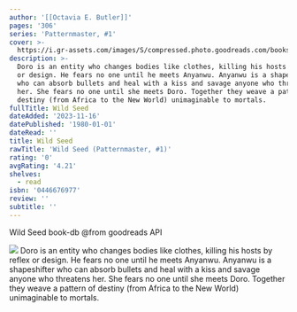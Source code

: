 ```yaml
---
author: '[[Octavia E. Butler]]'
pages: '306'
series: 'Patternmaster, #1'
cover: >-
  https://i.gr-assets.com/images/S/compressed.photo.goodreads.com/books/1388462753l/52318.jpg
description: >-
  Doro is an entity who changes bodies like clothes, killing his hosts by reflex
  or design. He fears no one until he meets Anyanwu. Anyanwu is a shapeshifter
  who can absorb bullets and heal with a kiss and savage anyone who threatens
  her. She fears no one until she meets Doro. Together they weave a pattern of
  destiny (from Africa to the New World) unimaginable to mortals.
fullTitle: Wild Seed
dateAdded: '2023-11-16'
datePublished: '1980-01-01'
dateRead: ''
title: Wild Seed
rawTitle: 'Wild Seed (Patternmaster, #1)'
rating: '0'
avgRating: '4.21'
shelves:
  - read
isbn: '0446676977'
review: ''
subtitle: ''
---
```

Wild Seed book-db 
@from goodreads API

![](https:&#x2F;&#x2F;i.gr-assets.com&#x2F;images&#x2F;S&#x2F;compressed.photo.goodreads.com&#x2F;books&#x2F;1388462753l&#x2F;52318.jpg)
Doro is an entity who changes bodies like clothes, killing his hosts by reflex or design. He fears no one until he meets Anyanwu. Anyanwu is a shapeshifter who can absorb bullets and heal with a kiss and savage anyone who threatens her. She fears no one until she meets Doro. Together they weave a pattern of destiny (from Africa to the New World) unimaginable to mortals.